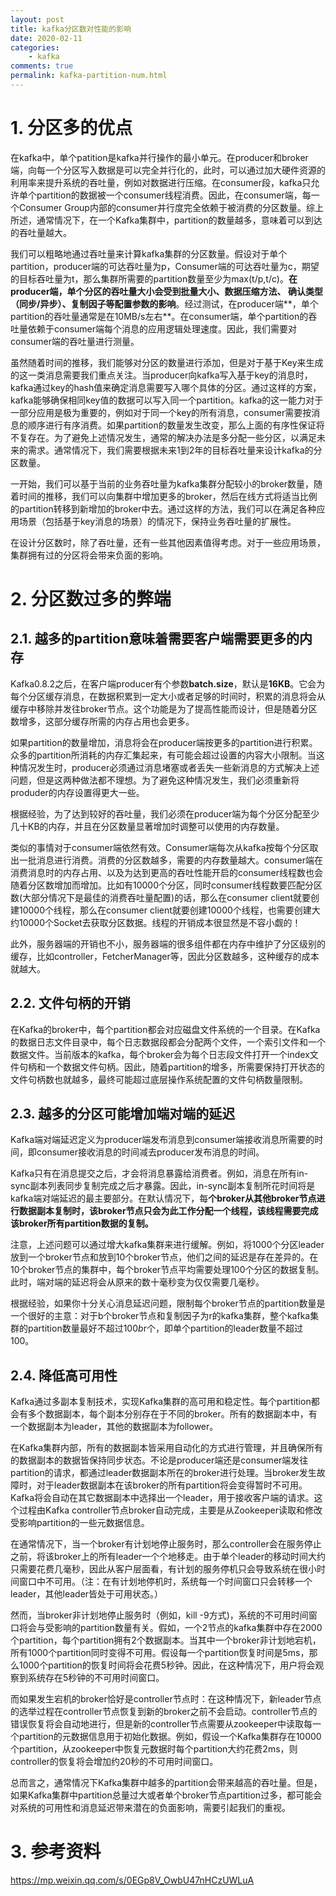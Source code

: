 ```yaml
---
layout: post
title: kafka分区数对性能的影响
date: 2020-02-11
categories:
    - kafka
comments: true
permalink: kafka-partition-num.html
---
```


# 1. **分区多的优点**

在kafka中，单个patition是kafka并行操作的最小单元。在producer和broker端，向每一个分区写入数据是可以完全并行化的，此时，可以通过加大硬件资源的利用率来提升系统的吞吐量，例如对数据进行压缩。在consumer段，kafka只允许单个partition的数据被一个consumer线程消费。因此，在consumer端，每一个Consumer  Group内部的consumer并行度完全依赖于被消费的分区数量。综上所述，通常情况下，在一个Kafka集群中，partition的数量越多，意味着可以到达的吞吐量越大。

我们可以粗略地通过吞吐量来计算kafka集群的分区数量。假设对于单个partition，producer端的可达吞吐量为p，Consumer端的可达吞吐量为c，期望的目标吞吐量为t，那么集群所需要的partition数量至少为max(t/p,t/c)。**在producer端，单个分区的吞吐量大小会受到批量大小、数据压缩方法、  确认类型（同步/异步）、复制因子等配置参数的影响**。经过测试，在producer端**，单个partition的吞吐量通常是在10MB/s左右**。在consumer端，单个partition的吞吐量依赖于consumer端每个消息的应用逻辑处理速度。因此，我们需要对consumer端的吞吐量进行测量。

虽然随着时间的推移，我们能够对分区的数量进行添加，但是对于基于Key来生成的这一类消息需要我们重点关注。当producer向kafka写入基于key的消息时，kafka通过key的hash值来确定消息需要写入哪个具体的分区。通过这样的方案，kafka能够确保相同key值的数据可以写入同一个partition。kafka的这一能力对于一部分应用是极为重要的，例如对于同一个key的所有消息，consumer需要按消息的顺序进行有序消费。如果partition的数量发生改变，那么上面的有序性保证将不复存在。为了避免上述情况发生，通常的解决办法是多分配一些分区，以满足未来的需求。通常情况下，我们需要根据未来1到2年的目标吞吐量来设计kafka的分区数量。

一开始，我们可以基于当前的业务吞吐量为kafka集群分配较小的broker数量，随着时间的推移，我们可以向集群中增加更多的broker，然后在线方式将适当比例的partition转移到新增加的broker中去。通过这样的方法，我们可以在满足各种应用场景（包括基于key消息的场景）的情况下，保持业务吞吐量的扩展性。

在设计分区数时，除了吞吐量，还有一些其他因素值得考虑。对于一些应用场景，集群拥有过的分区将会带来负面的影响。

# 2. 分区数过多的弊端

## 2.1. 越多的partition意味着需要客户端需要更多的内存

Kafka0.8.2之后，在客户端producer有个参数**batch.size**，默认是**16KB**。它会为每个分区缓存消息，在数据积累到一定大小或者足够的时间时，积累的消息将会从缓存中移除并发往broker节点。这个功能是为了提高性能而设计，但是随着分区数增多，这部分缓存所需的内存占用也会更多。

如果partition的数量增加，消息将会在producer端按更多的partition进行积累。众多的partition所消耗的内存汇集起来，有可能会超过设置的内容大小限制。当这种情况发生时，producer必须通过消息堵塞或者丢失一些新消息的方式解决上述问题，但是这两种做法都不理想。为了避免这种情况发生，我们必须重新将produder的内存设置得更大一些。

根据经验，为了达到较好的吞吐量，我们必须在producer端为每个分区分配至少几十KB的内存，并且在分区数量显著增加时调整可以使用的内存数量。

类似的事情对于consumer端依然有效。Consumer端每次从kafka按每个分区取出一批消息进行消费。消费的分区数越多，需要的内存数量越大。consumer端在消费消息时的内存占用、以及为达到更高的吞吐性能开启的consumer线程数也会随着分区数增加而增加。比如有10000个分区，同时consumer线程数要匹配分区数(大部分情况下是最佳的消费吞吐量配置)的话，那么在consumer client就要创建10000个线程，那么在consumer  client就要创建10000个线程，也需要创建大约10000个Socket去获取分区数据。线程的开销成本很显然是不容小觑的！

此外，服务器端的开销也不小，服务器端的很多组件都在内存中维护了分区级别的缓存，比如controller，FetcherManager等，因此分区数越多，这种缓存的成本就越大。

## 2.2. **文件句柄的开销**

在Kafka的broker中，每个partition都会对应磁盘文件系统的一个目录。在Kafka的数据日志文件目录中，每个日志数据段都会分配两个文件，一个索引文件和一个数据文件。当前版本的kafka，每个broker会为每个日志段文件打开一个index文件句柄和一个数据文件句柄。因此，随着partition的增多，所需要保持打开状态的文件句柄数也就越多，最终可能超过底层操作系统配置的文件句柄数量限制。

## 2.3. **越多的分区可能增加端对端的延迟**

Kafka端对端延迟定义为producer端发布消息到consumer端接收消息所需要的时间，即consumer接收消息的时间减去producer发布消息的时间。

Kafka只有在消息提交之后，才会将消息暴露给消费者。例如，消息在所有in-sync副本列表同步复制完成之后才暴露。因此，in-sync副本复制所花时间将是kafka端对端延迟的最主要部分。在默认情况下，每**个broker从其他broker节点进行数据副本复制时，该broker节点只会为此工作分配一个线程，该线程需要完成该broker所有partition数据的复制。**

注意，上述问题可以通过增大kafka集群来进行缓解。例如，将1000个分区leader放到一个broker节点和放到10个broker节点，他们之间的延迟是存在差异的。在10个broker节点的集群中，每个broker节点平均需要处理100个分区的数据复制。此时，端对端的延迟将会从原来的数十毫秒变为仅仅需要几毫秒。

根据经验，如果你十分关心消息延迟问题，限制每个broker节点的partition数量是一个很好的主意：对于b个broker节点和复制因子为r的kafka集群，整个kafka集群的partition数量最好不超过100*b*r个，即单个partition的leader数量不超过100。

## 2.4. **降低高可用性**

Kafka通过多副本复制技术，实现Kafka集群的高可用和稳定性。每个partition都会有多个数据副本，每个副本分别存在于不同的broker。所有的数据副本中，有一个数据副本为leader，其他的数据副本为follower。

在Kafka集群内部，所有的数据副本皆采用自动化的方式进行管理，并且确保所有的数据副本的数据皆保持同步状态。不论是producer端还是consumer端发往partition的请求，都通过leader数据副本所在的broker进行处理。当broker发生故障时，对于leader数据副本在该broker的所有partition将会变得暂时不可用。Kafka将会自动在其它数据副本中选择出一个leader，用于接收客户端的请求。这个过程由Kafka controller节点broker自动完成，主要是从Zookeeper读取和修改受影响partition的一些元数据信息。

在通常情况下，当一个broker有计划地停止服务时，那么controller会在服务停止之前，将该broker上的所有leader一个个地移走。由于单个leader的移动时间大约只需要花费几毫秒，因此从客户层面看，有计划的服务停机只会导致系统在很小时间窗口中不可用。（注：在有计划地停机时，系统每一个时间窗口只会转移一个leader，其他leader皆处于可用状态。）

然而，当broker非计划地停止服务时（例如，kill  -9方式)，系统的不可用时间窗口将会与受影响的partition数量有关。假如，一个2节点的kafka集群中存在2000个partition，每个partition拥有2个数据副本。当其中一个broker非计划地宕机，所有1000个partition同时变得不可用。假设每一个partition恢复时间是5ms，那么1000个partition的恢复时间将会花费5秒钟。因此，在这种情况下，用户将会观察到系统存在5秒钟的不可用时间窗口。

而如果发生宕机的broker恰好是controller节点时：在这种情况下，新leader节点的选举过程在controller节点恢复到新的broker之前不会启动。controller节点的错误恢复将会自动地进行，但是新的controller节点需要从zookeeper中读取每一个partition的元数据信息用于初始化数据。例如，假设一个Kafka集群存在10000个partition，从zookeeper中恢复元数据时每个partition大约花费2ms，则controller的恢复将会增加约20秒的不可用时间窗口。

总而言之，通常情况下Kafka集群中越多的partition会带来越高的吞吐量。但是，如果Kafka集群中partition总量过大或者单个broker节点partition过多，都可能会对系统的可用性和消息延迟带来潜在的负面影响，需要引起我们的重视。

# 3. 参考资料

https://mp.weixin.qq.com/s/0EGp8V_OwbU47nHCzUWLuA